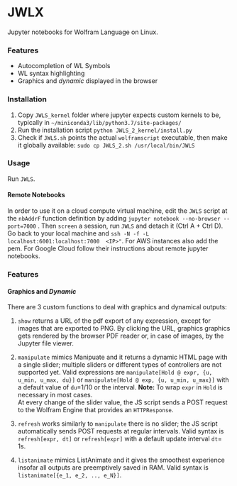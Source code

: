# JWLX

Jupyter notebooks for Wolfram Language on Linux. 


### Features

* Autocompletion of WL Symbols
* WL syntax highlighting
* Graphics and *dynamic* displayed in the browser

### Installation

1. Copy `JWLS_kernel` folder where jupyter expects custom kernels to be, typically in `~/miniconda3/lib/python3.7/site-packages/` 
2. Run the installation script  `python JWLS_2_kernel/install.py` 
3. Check if `JWLS.sh` points the actual `wolframscript` executable, then make it globally available: `sudo cp JWLS_2.sh /usr/local/bin/JWLS`

### Usage 

Run `JWLS`. 


#### Remote Notebooks

In order to use it on a cloud compute virtual machine, edit the `JWLS` script at the `nbAddrF` function definition by adding `jupyter notebook --no-browser --port=7000` . Then `screen` a session, run `JWLS` and detach it (Ctrl A + Ctrl D). Go back to your local machine and   `ssh -N -f -L  localhost:6001:localhost:7000  <IP>"`.
For AWS instances also add the pem. For Google Cloud follow their instructions about remote jupyter notebooks. 


### Features 



#### Graphics and *Dynamic*

There are 3 custom functions to deal with graphics and dynamical outputs:

1. `show` returns a URL of the pdf export of any expression, except for images that are exported to PNG. By clicking the URL, graphics graphics gets rendered by the browser PDF reader or, in case of images, by the Jupyter file viewer.

2. `manipulate` mimics Manipuate and it returns a dynamic HTML page with a single slider; multiple sliders or different types of controllers are not supported yet. Valid expressions are  `manipulate[Hold @ expr, {u, u_min, u_max, du}]` or  `manipulate[Hold @ exp, {u, u_min, u_max}]` with a default value of `du`=1/10 or the interval. **Note:** To wrap `expr` in `Hold` is necessary in most cases.  
At every change of the slider value, the JS script sends a POST request to the Wolfram Engine that provides an `HTTPResponse`.  

3. `refresh` works similarly to `manipulate` there is no slider; the JS script automatically sends POST requests at regular intervals.  Valid syntax is `refresh[expr, dt]`  or `refresh[expr]`  with a default update interval `dt`= 1s.

4. `listanimate` mimics ListAnimate and it gives the smoothest experience insofar all outputs are preemptively saved in RAM. Valid syntax is `listanimate[{e_1, e_2, .., e_N}]`.




